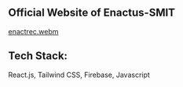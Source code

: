 ## Official Website of Enactus-SMIT
[enactrec.webm](https://github.com/abhrajitray77/Enactus-smit-final/assets/67530432/13e2f111-d406-4a1a-ab0c-bef16c067ffc)

## Tech Stack:
React.js, Tailwind CSS, Firebase, Javascript
